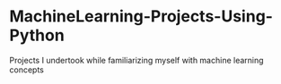 # MachineLearning-Projects-Using-Python
Projects I undertook while familiarizing myself with machine learning concepts
